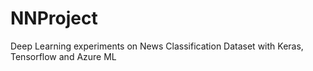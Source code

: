 # NNProject
Deep Learning experiments on News Classification Dataset with Keras, Tensorflow and Azure ML
